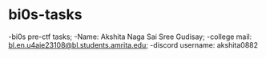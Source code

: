 # bi0s-tasks
-bi0s pre-ctf tasks;
-Name: Akshita Naga Sai Sree Gudisay;
-college mail: bl.en.u4aie23108@bl.students.amrita.edu;
-discord username: akshita0882
